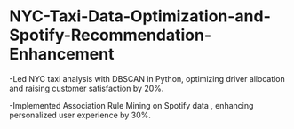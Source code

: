 # NYC-Taxi-Data-Optimization-and-Spotify-Recommendation-Enhancement
-Led NYC taxi analysis with DBSCAN in Python, optimizing driver allocation and raising customer satisfaction by 20%.

-Implemented Association Rule Mining on Spotify data , enhancing personalized user experience by 30%.
